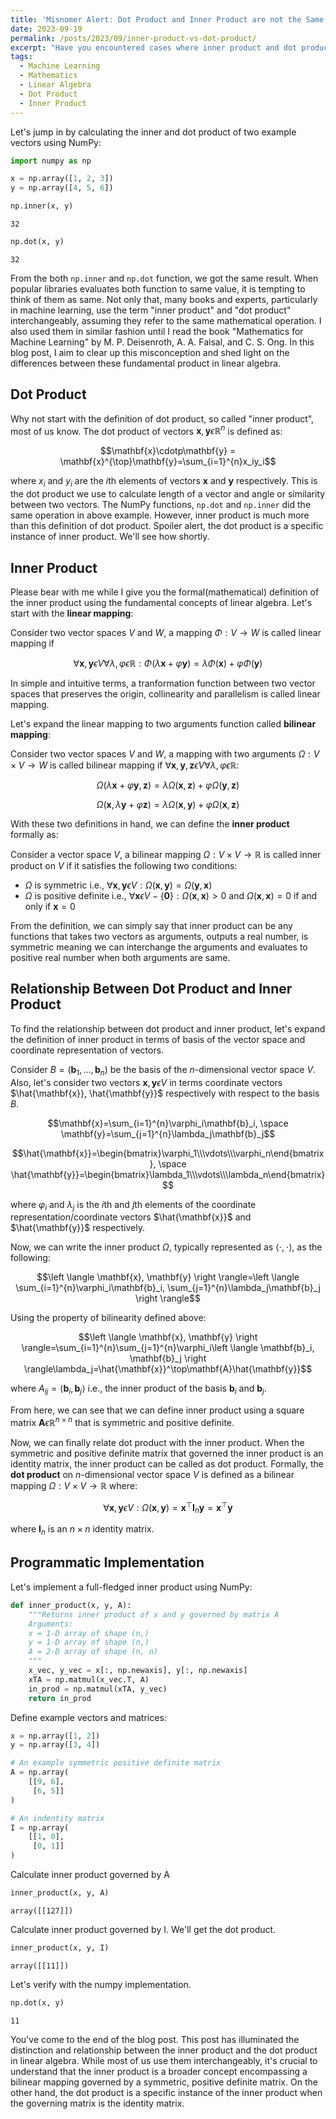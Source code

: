 ```yaml
---
title: 'Misnomer Alert: Dot Product and Inner Product are not the Same'
date: 2023-09-19
permalink: /posts/2023/09/inner-product-vs-dot-product/
excerpt: "Have you encountered cases where inner product and dot product are used synonymously? If you have, be alert that inner product and dot product are not same."
tags:
  - Machine Learning
  - Mathematics
  - Linear Algebra
  - Dot Product
  - Inner Product
---
```


Let's jump in by calculating the inner and dot product of two example vectors using NumPy:


```python
import numpy as np

x = np.array([1, 2, 3])
y = np.array([4, 5, 6])
```


```python
np.inner(x, y)
```




    32




```python
np.dot(x, y)
```




    32



From the both `np.inner` and `np.dot` function, we got the same result. When popular libraries evaluates both function to same value, it is tempting to think of them as same. Not only that, many books and experts, particularly in machine learning, use the term "inner product" and "dot product" interchangeably, assuming they refer to the same mathematical operation. I also used them in similar fashion until I read the book "Mathematics for Machine Learning" by M. P. Deisenroth, A. A. Faisal, and C. S. Ong. In this blog post, I aim to clear up this misconception and shed light on the differences between these fundamental product in linear algebra.

## Dot Product

Why not start with the definition of dot product, so called "inner product", most of us know. The dot product of vectors $\mathbf{x}, \mathbf{y} \epsilon \mathbb{R}^{n}$ is defined as:

$$\mathbf{x}\cdotp\mathbf{y} = \mathbf{x}^{\top}\mathbf{y}=\sum_{i=1}^{n}x_iy_i$$

where $x_i$ and $y_i$ are the $i$th elements of vectors $\mathbf{x}$ and $\mathbf{y}$ respectively. This is the dot product we use to calculate length of a vector and angle or similarity between two vectors. The NumPy functions, `np.dot` and `np.inner` did the same operation in above example. However, inner product is much more than this definition of dot product. Spoiler alert, the dot product is a specific instance of inner product. We'll see how shortly.

## Inner Product

Please bear with me while I give you the formal(mathematical) definition of the inner product using the fundamental concepts of linear algebra. Let's start with the <b>linear mapping</b>:

Consider two vector spaces $V$ and $W$, a mapping $Φ:V\rightarrow W$ is called linear mapping if

$$\forall \mathbf{x}, \mathbf{y} \epsilon V \forall\lambda,\varphi \epsilon \mathbb{R}: \Phi(\lambda\mathbf{x} + \varphi\mathbf{y})=\lambda\Phi(\mathbf{x})+\varphi\Phi(\mathbf{y})$$

In simple and intuitive terms, a tranformation function between two vector spaces that preserves the origin, collinearity and parallelism is called linear mapping.

Let's expand the linear mapping to two arguments function called <b>bilinear mapping</b>:

Consider two vector spaces $V$ and $W$, a mapping with two arguments $Ω: V\times V\rightarrow W$ is called bilinear mapping if $\forall \mathbf{x}, \mathbf{y}, \mathbf{z} \epsilon V \forall\lambda,\varphi \epsilon \mathbb{R}:$

$$\Omega(λ\mathbf{x}+\varphi\mathbf{y}, \mathbf{z})=\lambda\Omega(\mathbf{x}, \mathbf{z})+\varphi\Omega(\mathbf{y}, \mathbf{z})$$

$$\Omega(\mathbf{x}, λ\mathbf{y}+\varphi\mathbf{z})=\lambda\Omega(\mathbf{x}, \mathbf{y})+\varphi\Omega(\mathbf{x}, \mathbf{z})
$$

With these two definitions in hand, we can define the <b>inner product</b> formally as:

Consider a vector space $V$, a bilinear mapping $\Omega:V\times V\rightarrow \mathbb{R}$ is called inner product on $V$ if it satisfies the following two conditions:
* $\Omega$ is symmetric i.e., $\forall\mathbf{x},\mathbf{y}\epsilon V:\Omega(\mathbf{x},\mathbf{y})=\Omega(\mathbf{y},\mathbf{x})$
* $\Omega$ is positive definite i.e., $\forall\mathbf{x}\epsilon V-\{\mathbf{0}\}: \Omega(\mathbf{x}, \mathbf{x})>0$ and $\Omega(\mathbf{x}, \mathbf{x})=0$ if and only if $\mathbf{x}=0$

From the definition, we can simply say that inner product can be any functions that takes two vectors as arguments, outputs a real number, is symmetric meaning we can interchange the arguments and evaluates to positive real number when both arguments are same.

## Relationship Between Dot Product and Inner Product

To find the relationship between dot product and inner product, let's expand the definition of inner product in terms of basis of the vector space and coordinate representation of vectors.

Consider $B=(\mathbf{b}_1, \dots, \mathbf{b}_n)$ be the basis of the $n$-dimensional vector space $V$. Also, let's consider two vectors $\mathbf{x}, \mathbf{y}\epsilon V$ in terms coordinate vectors $\hat{\mathbf{x}}, \hat{\mathbf{y}}$ respectively with respect to the basis $B$.

$$\mathbf{x}=\sum_{i=1}^{n}\varphi_i\mathbf{b}_i, \space \mathbf{y}=\sum_{j=1}^{n}\lambda_j\mathbf{b}_j$$

$$\hat{\mathbf{x}}=\begin{bmatrix}\varphi_1\\\vdots\\\varphi_n\end{bmatrix}, \space \hat{\mathbf{y}}=\begin{bmatrix}\lambda_1\\\vdots\\\lambda_n\end{bmatrix}$$

where $\varphi_i$ and $\lambda_j$ is the $i$th and $j$th elements of the coordinate representation/coordinate vectors $\hat{\mathbf{x}}$ and $\hat{\mathbf{y}}$ respectively.

Now, we can write the inner product $\Omega$, typically represented as $\left \langle \cdot, \cdot \right \rangle$, as the following:

$$\left \langle \mathbf{x}, \mathbf{y} \right \rangle=\left \langle \sum_{i=1}^{n}\varphi_i\mathbf{b}_i, \sum_{j=1}^{n}\lambda_j\mathbf{b}_j \right \rangle$$

Using the property of bilinearity defined above:

$$\left \langle \mathbf{x}, \mathbf{y} \right \rangle=\sum_{i=1}^{n}\sum_{j=1}^{n}\varphi_i\left \langle \mathbf{b}_i, \mathbf{b}_j \right \rangle\lambda_j=\hat{\mathbf{x}}^\top\mathbf{A}\hat{\mathbf{y}}$$

where $A_{ij}=\left \langle \mathbf{b}_i, \mathbf{b}_j \right \rangle$ i.e., the inner product of the basis $\mathbf{b}_i$ and $\mathbf{b}_j$.

From here, we can see that we can define inner product using a square matrix $\mathbf{A}\epsilon\mathbb{R}^{n\times n}$ that is symmetric and positive definite.

Now, we can finally relate dot product with the inner product. When the symmetric and positive definite matrix that governed the inner product is an identity matrix, the inner product can be called as dot product. Formally, the <b>dot product</b> on $n$-dimensional vector space $V$ is defined as a bilinear mapping $\Omega: V\times V\rightarrow \mathbb{R}$ where:

$$\forall \mathbf{x},\mathbf{y}\epsilon V: \Omega(\mathbf{x},\mathbf{y})=\mathbf{x}^\top\mathbf{I}_n\mathbf{y}=\mathbf{x}^\top\mathbf{y}$$

where $\mathbf{I}_n$ is an $n\times n$ identity matrix.

## Programmatic Implementation

Let's implement a full-fledged inner product using NumPy:


```python
def inner_product(x, y, A):
    """Returns inner product of x and y governed by matrix A
    Arguments:
    x = 1-D array of shape (n,)
    y = 1-D array of shape (n,)
    A = 2-D array of shape (n, n)
    """
    x_vec, y_vec = x[:, np.newaxis], y[:, np.newaxis]
    xTA = np.matmul(x_vec.T, A)
    in_prod = np.matmul(xTA, y_vec)
    return in_prod
```

Define example vectors and matrices:


```python
x = np.array([1, 2])
y = np.array([3, 4])

# An example symmetric positive definite matrix
A = np.array(
    [[9, 6],
     [6, 5]]
)

# An indentity matrix
I = np.array(
    [[1, 0],
     [0, 1]]
)
```

Calculate inner product governed by A


```python
inner_product(x, y, A)
```




    array([[127]])



Calculate inner product governed by I. We'll get the dot product.


```python
inner_product(x, y, I)
```




    array([[11]])



Let's verify with the numpy implementation.


```python
np.dot(x, y)
```




    11

You've come to the end of the blog post. This post has illuminated the distinction and relationship between the inner product and the dot product in linear algebra. While most of us use them interchangeably, it's crucial to understand that the inner product is a broader concept encompassing a bilinear mapping governed by a symmetric, positive definite matrix. On the other hand, the dot product is a specific instance of the inner product when the governing matrix is the identity matrix.